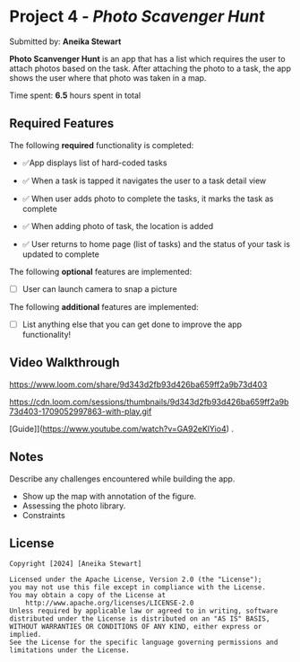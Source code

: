 # Project 4 - *Photo Scavenger Hunt*

Submitted by: **Aneika Stewart**

**Photo Scanvenger Hunt** is an app that has a list which requires the user to attach photos based on the task. After attaching the photo to a task, the app shows the user where that photo was taken in a map. 

Time spent: **6.5** hours spent in total

## Required Features
The following **required** functionality is completed:

-  ✅App displays list of hard-coded tasks

- ✅ When a task is tapped it navigates the user to a task detail view

- ✅ When user adds photo to complete the tasks, it marks the task as complete

- ✅ When adding photo of task, the location is added

- ✅ User returns to home page (list of tasks) and the status of your task is updated to complete
 
The following **optional** features are implemented:

- [ ] User can launch camera to snap a picture
	
The following **additional** features are implemented:

- [ ] List anything else that you can get done to improve the app functionality!


## Video Walkthrough

https://www.loom.com/share/9d343d2fb93d426ba659ff2a9b73d403

   https://cdn.loom.com/sessions/thumbnails/9d343d2fb93d426ba659ff2a9b73d403-1709052997863-with-play.gif 



[Guide]](https://www.youtube.com/watch?v=GA92eKlYio4) .

## Notes
Describe any challenges encountered while building the app.
- Show up the map with annotation of the figure.
- Assessing the photo library.
- Constraints

## License
    Copyright [2024] [Aneika Stewart]

    Licensed under the Apache License, Version 2.0 (the "License");
    you may not use this file except in compliance with the License.
    You may obtain a copy of the License at
        http://www.apache.org/licenses/LICENSE-2.0
    Unless required by applicable law or agreed to in writing, software
    distributed under the License is distributed on an "AS IS" BASIS,
    WITHOUT WARRANTIES OR CONDITIONS OF ANY KIND, either express or implied.
    See the License for the specific language governing permissions and
    limitations under the License.


